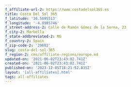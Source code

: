 ```yaml
---
f_affiliate-url-2: https://www.costadelsol365.es
title: Costa Del Sol 365
f_latitude: '36.5095513'
f_longitude: '-4.8985746'
f_street-address-2: Calle de Ramón Gómez de la Serna, 23­
f_city-2: Marbella­
f_state-addbreviated-2: MG­
f_country-2: Spain
f_zip-code-2: '29602'
slug: costa-del-sol-365
f_region-2: cms/affiliate-regions/europe.md
updated-on: '2021-06-02T23:43:02.741Z'
created-on: '2021-06-02T23:43:02.741Z'
published-on: '2023-12-05T18:21:52.835Z'
layout: '[all-affiliates].html'
tags: all-affiliates
---
```



